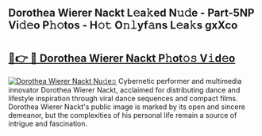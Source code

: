 ## Dorothea Wierer Nackt L𝚎a𝚔ed N𝚞𝚍e - Part-5NP Vi𝚍𝚎o P𝚑𝚘tos - H𝚘𝚝 O𝚗𝚕yf𝚊ns L𝚎a𝚔s gxXco

# <h2><a href="http://kfcxhgx.oniu.top/?m=Dorothea+Wierer+Nackt">🔗👉 🔴 Dorothea Wierer Nackt P𝚑ot𝚘𝚜 V𝚒d𝚎o</a></h2>

[![Dorothea Wierer Nackt Nu𝚍e𝚜](https://i.imgur.com/0qMVB7G.gif)](http://kfcxhgx.oniu.top/?m=Dorothea+Wierer+Nackt)
Cybernetic performer and multimedia innovator Dorothea Wierer Nackt, acclaimed for distributing dance and lifestyle inspiration through viral dance sequences and compact films. Dorothea Wierer Nackt's public image is marked by its open and sincere demeanor, but the complexities of his personal life remain a source of intrigue and fascination.  
